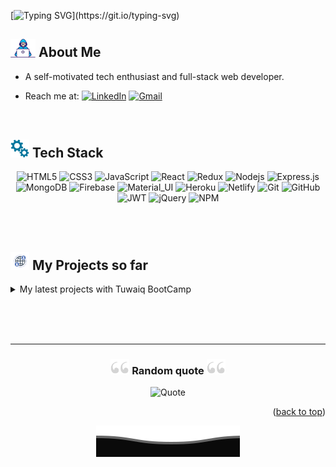 <span name="top"> </span>

[![Typing SVG](https://readme-typing-svg.herokuapp.com?font=Arima+Madurai&color=%231E75AA&size=50&duration=4000&center=true&vCenter=true&width=1000&height=120&lines=Welcome+to+my+Github+Profile!)](https://git.io/typing-svg)







## <img src="https://github.com/dorrahsq/dorrahsq/blob/main/Assets/Developer.gif" width="40"> About Me

- A self-motivated tech enthusiast and full-stack web developer.

- Reach me at: [<img align="top" alt="LinkedIn" src="https://img.shields.io/badge/-LinkedIn-196ab5.svg?logo=linkedin&logoColor=white" />](https://www.linkedin.com/in/dorrah-alqwifel/) <a href="mailto:dorrah.alqwifel@gmail.com" > <img align="top" alt="Gmail" src="https://img.shields.io/badge/-Gmail-e01919.svg?logo=gmail&logoColor=white" /> </a>

<br>

## <img src="https://github.com/dorrahsq/dorrahsq/blob/main/Assets/tools.gif" width="30"> Tech Stack

<div align="center">
  
![HTML5](https://img.shields.io/badge/-HTML5-black?style=flat&logo=html5&logoColor=red) 
![CSS3](https://img.shields.io/badge/-CSS3-black?style=flat&logo=css3&logoColor=blue)
![JavaScript](https://img.shields.io/badge/-JavaScript-black?style=square&logo=javascript)
![React](https://img.shields.io/badge/-React-black?style=square&logo=react)
![Redux](https://img.shields.io/badge/-Redux-black?style=flat&logo=Redux)
![Nodejs](https://img.shields.io/badge/-Nodejs-black?style=flat&logo=Node.js)
![Express.js](https://img.shields.io/badge/-Express-black?style=flat&logo=express)
![MongoDB](https://img.shields.io/badge/-MongoDB-black?style=flat&logo=mongodb)
![Firebase](https://img.shields.io/badge/-Firebase-black?style=flat&logo=Firebase)
![Material_UI](https://img.shields.io/badge/-Material_UI-black?style=flat&logo=mui)
![Heroku](https://img.shields.io/badge/-Heroku-black?style=flat&logo=heroku&logoColor=d080ff)
![Netlify](https://img.shields.io/badge/-Netlify-black?style=flat&logo=netlify)
![Git](https://img.shields.io/badge/-Git-black?style=flat&logo=git)
![GitHub](https://img.shields.io/badge/-GitHub-black?style=flat&logo=github)
![JWT](https://img.shields.io/badge/-JWT-black?style=flat&logo=JSON%20web%20tokens)
![jQuery](https://img.shields.io/badge/-jQuery-black?style=flat&logo=jquery)
![NPM](https://img.shields.io/badge/-npm-black?style=flat&logo=npm)
  
</div>
<br><br>

## <img src="https://github.com/dorrahsq/dorrahsq/blob/main/Assets/website.gif" width="30"> My Projects so far

<details>
  <summary>My latest projects with Tuwaiq BootCamp </summary>
<br>
  
  _`You can see and visit the demos easily from here 🤩🔻!`_

[![Readme Card](https://github-readme-stats.vercel.app/api/pin/?username=dorrahsq&repo=Portfolio&theme=github_dark)](https://github.com/dorrahsq/Portfolio)

</details>

<br><br><br>

---

<div align="center">
<h3> <img src="https://github.com/dorrahsq/dorrahsq/blob/main/Assets/quote.gif" width="30"> Random quote <img src="https://github.com/dorrahsq/dorrahsq/blob/main/Assets/quote.gif" width="30"> </h3>
  
![Quote](https://github-readme-quotes.herokuapp.com/quote?theme=prussian&animation=default&layout=samuel&font=default)

</div>
<p align="right">(<a href="#top">back to top</a>)</p>

<p align="center">
     <img src="https://github.com/dorrahsq/dorrahsq/blob/main/Assets/Bottom.svg" alt="Github Stats" />
</p>
